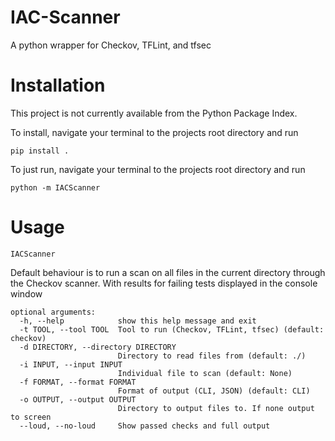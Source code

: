 # IAC-Scanner

A python wrapper for Checkov, TFLint, and tfsec

# Installation

This project is not currently available from the Python Package Index.  

To install, navigate your terminal to the projects root directory and run
```
pip install .
```
To just run, navigate your terminal to the projects root directory and run
```
python -m IACScanner
```

# Usage

```
IACScanner
```

Default behaviour is to run a scan on all files in the current directory through the Checkov scanner. 
With results for failing tests displayed in the console window 

```
optional arguments:
  -h, --help            show this help message and exit
  -t TOOL, --tool TOOL  Tool to run (Checkov, TFLint, tfsec) (default: checkov)
  -d DIRECTORY, --directory DIRECTORY
                        Directory to read files from (default: ./)
  -i INPUT, --input INPUT
                        Individual file to scan (default: None)
  -f FORMAT, --format FORMAT
                        Format of output (CLI, JSON) (default: CLI)
  -o OUTPUT, --output OUTPUT
                        Directory to output files to. If none output to screen
  --loud, --no-loud     Show passed checks and full output
  ```
